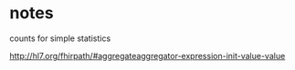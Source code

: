 # notes


counts for simple statistics

http://hl7.org/fhirpath/#aggregateaggregator-expression-init-value-value